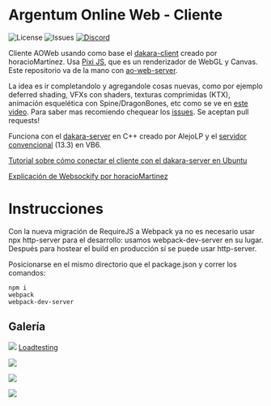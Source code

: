 # Argentum Online Web - Cliente 
![License](https://img.shields.io/github/license/ominousg/ao-web-client.svg) ![Issues](https://img.shields.io/github/issues/ominousg/ao-web-client.svg) [![Discord](https://badgen.net/badge/icon/discord?icon=discord&label)](https://discord.gg/)

Cliente AOWeb usando como base el [dakara-client](https://github.com/horacioMartinez/dakara-client) creado por horacioMartinez. Usa [Pixi JS](https://github.com/pixijs/pixijs), que es un renderizador de WebGL y Canvas. Este repositorio va de la mano con [ao-web-server](https://github.com/ominousg/ao-web-server).

La idea es ir completandolo y agregandole cosas nuevas, como por ejemplo deferred shading, VFXs con shaders, texturas comprimidas (KTX), animación esquelética con Spine/DragonBones, etc como se ve en [este video](https://www.youtube.com/watch?v=LJuugcE5viE). Para saber mas recomiendo chequear los [issues](https://github.com/ominousg/ao-web-client/issues). Se aceptan pull requests!

Funciona con el [dakara-server](https://github.com/DakaraOnline/dakara-server) en C++ creado por AlejoLP y el [servidor convencional](https://www.gs-zone.org/temas/cliente-y-servidor-v0-13-3.86279/) (13.3) en VB6.

[Tutorial sobre cómo conectar el cliente con el dakara-server en Ubuntu](https://www.youtube.com/watch?v=Xm2XIWiqPvs)

[Explicación de Websockify por horacioMartinez](https://github.com/horacioMartinez/dakara-client/wiki/Hostear-servidor-propio)

# Instrucciones

Con la nueva migración de RequireJS a Webpack ya no es necesario usar npx http-server para el desarrollo: usamos webpack-dev-server en su lugar. Después para hostear el build en producción sí se puede usar http-server.

Posicionarse en el mismo directorio que el package.json y correr los comandos:
```
npm i
webpack
webpack-dev-server
```

## Galería

![](https://i.imgur.com/BIpoHvE.png)
[Loadtesting](https://www.youtube.com/watch?v=D8p-pyC8EhM)

![](https://i.imgur.com/3g2XaXN.png)

![](https://i.imgur.com/QmUsBxX.png)

![](https://i.imgur.com/5FXT8ez.png)